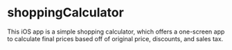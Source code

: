 # shoppingCalculator
This iOS app is a simple shopping calculator, which offers a one-screen app to calculate final prices based off of original price, discounts, and sales tax.
